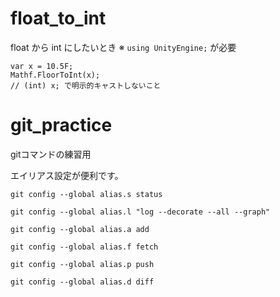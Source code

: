 # float_to_int
float から int にしたいとき
※ `using UnityEngine;` が必要
```
var x = 10.5F;
Mathf.FloorToInt(x);
// (int) x; で明示的キャストしないこと
```

# git_practice
gitコマンドの練習用

エイリアス設定が便利です。

```
git config --global alias.s status

git config --global alias.l "log --decorate --all --graph"

git config --global alias.a add

git config --global alias.f fetch

git config --global alias.p push

git config --global alias.d diff
```
